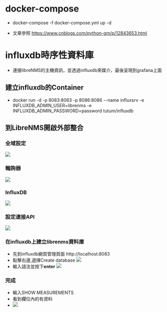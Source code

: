 # docker-compose
- docker-compose -f docker-compose.yml up -d

- 文章參照 https://www.cnblogs.com/python-gm/p/12843653.html

# influxdb時序性資料庫
- 連接libreNMS的主機資訊，並透過influxdb來媒介，最後呈現到grafana上面
## 建立influxdb的Container
- docker run -d -p 8083:8083 -p 8086:8086 --name influxsrv -e INFLUXDB_ADMIN_USER=librenms -e INFLUXDB_ADMIN_PASSWORD=password tutum/influxdb
## 到LibreNMS開啟外部整合
### 全域設定
![](https://i.imgur.com/hLRu9HQ.png)
### 輪詢器
![](https://i.imgur.com/F9GhKCP.png)
### InfluxDB 
 ![](https://i.imgur.com/LqI5EYR.png)
### 設定連接API
![](https://i.imgur.com/Qk4v5LH.png)
### 在influxdb上建立librenms資料庫
- 先到influxdb網頁管理頁面 http://localhost:8083
- 點擊右邊,選擇Create database
![](https://i.imgur.com/bWPAfT9.png)
- 輸入語法並按下**enter**
![](https://i.imgur.com/qhPxBTj.png)
### 完成
- 輸入SHOW MEASUREMENTS
- 看到欄位內的有資料
- ![](https://i.imgur.com/9BXrIOF.png)




